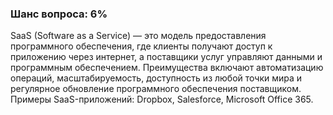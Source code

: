### Шанс вопроса: 6%

SaaS (Software as a Service) — это модель предоставления программного обеспечения, где клиенты получают доступ к приложению через интернет, а поставщики услуг управляют данными и программным обеспечением. Преимущества включают автоматизацию операций, масштабируемость, доступность из любой точки мира и регулярное обновление программного обеспечения поставщиком. Примеры SaaS-приложений: Dropbox, Salesforce, Microsoft Office 365.